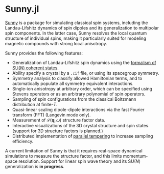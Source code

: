# Sunny.jl

[Sunny](https://github.com/SunnySuite/Sunny.jl/) is a package for simulating classical spin systems, including the Landau-Lifshitz dynamics of spin dipoles and its generalization to multipolar spin components. In the latter case, Sunny resolves the local quantum structure of individual spins, making it particularly suited for modeling magnetic compounds with strong local anisotropy.

Sunny provides the following features:

- Generalization of Landau-Lifshitz spin dynamics using the [formalism of SU(_N_) coherent states](https://arxiv.org/abs/2209.01265).
- Ability specify a crystal by a `.cif` file, or using its spacegroup symmetry.
- Symmetry analysis to classify allowed Hamiltonian terms, and to automatically populate all symmetry equivalent interactions.
- Single-ion anisotropy at arbitrary order, which can be specified using Stevens operators or as an arbitrary polynomial of spin operators.
- Sampling of spin configurations from the classical Boltzmann distribution at finite-$T$.
- Quasi-linear scaling dipole-dipole interactions via the fast Fourier transform (FFT) (Langevin mode only).
- Measurement of $\mathcal{S}(\mathbf{q}, \omega)$ structure factor data.
- Interactive visualizations of the 3D crystal structure and spin states (support for 3D structure factors is planned.)
- Distributed implementation of [parallel tempering](https://en.wikipedia.org/wiki/Parallel_tempering) to increase sampling efficiency.

A current limitation of Sunny is that it requires real-space dynamical simulations to measure the structure factor, and this limits momentum-space resolution. Support for linear spin wave theory and its SU(_N_) generalization is **in progress**.

